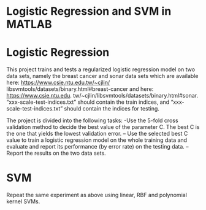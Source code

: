 # Logistic Regression and SVM in MATLAB

# Logistic Regression
This project trains and tests a regularized logistic regression model on two data sets, namely the breast
cancer and sonar data sets which are available here: https://www.csie.ntu.edu.tw/~cjlin/
libsvmtools/datasets/binary.html#breast-cancer and here: https://www.csie.ntu.edu.
tw/~cjlin/libsvmtools/datasets/binary.html#sonar. 
“xxx-scale-test-indices.txt” should contain the train indices, and “xxx-scale-test-indices.txt” should contain the indices for testing.

The project is divided into the following tasks:
-Use the 5-fold cross validation method to decide the best value of the parameter C. The best C is the one that yields the lowest validation error.
– Use the selected best C value to train a logistic regression model on the whole training data and evaluate and report its performance (by error rate) on the testing data.
– Report the results on the two data sets.

# SVM
Repeat the same experiment as above using linear, RBF and polynomial kernel SVMs.



